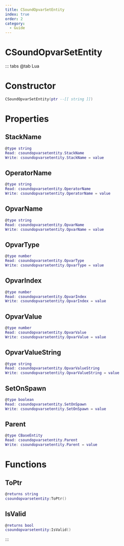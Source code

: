 ```yaml
---
title: CSoundOpvarSetEntity
index: true
order: 2
category:
  - Guide
---
```


# CSoundOpvarSetEntity

::: tabs
@tab Lua
# Constructor
```lua
CSoundOpvarSetEntity(ptr --[[ string ]])
```
# Properties
## StackName 
```lua
@type string
Read: csoundopvarsetentity.StackName
Write: csoundopvarsetentity.StackName = value
```
## OperatorName 
```lua
@type string
Read: csoundopvarsetentity.OperatorName
Write: csoundopvarsetentity.OperatorName = value
```
## OpvarName 
```lua
@type string
Read: csoundopvarsetentity.OpvarName
Write: csoundopvarsetentity.OpvarName = value
```
## OpvarType 
```lua
@type number
Read: csoundopvarsetentity.OpvarType
Write: csoundopvarsetentity.OpvarType = value
```
## OpvarIndex 
```lua
@type number
Read: csoundopvarsetentity.OpvarIndex
Write: csoundopvarsetentity.OpvarIndex = value
```
## OpvarValue 
```lua
@type number
Read: csoundopvarsetentity.OpvarValue
Write: csoundopvarsetentity.OpvarValue = value
```
## OpvarValueString 
```lua
@type string
Read: csoundopvarsetentity.OpvarValueString
Write: csoundopvarsetentity.OpvarValueString = value
```
## SetOnSpawn 
```lua
@type boolean
Read: csoundopvarsetentity.SetOnSpawn
Write: csoundopvarsetentity.SetOnSpawn = value
```
## Parent 
```lua
@type CBaseEntity
Read: csoundopvarsetentity.Parent
Write: csoundopvarsetentity.Parent = value
```
# Functions
## ToPtr
```lua
@returns string
csoundopvarsetentity:ToPtr()
```
## IsValid
```lua
@returns bool
csoundopvarsetentity:IsValid()
```

:::
